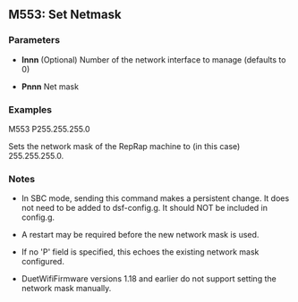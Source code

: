 ## M553: Set Netmask

### Parameters

- **Innn** (Optional) Number of the network interface to manage (defaults to 0)

- **Pnnn** Net mask

### Examples

M553 P255.255.255.0

Sets the network mask of the RepRap machine to (in this case) 255.255.255.0.

### Notes

- In SBC mode, sending this command makes a persistent change. It does not need to be added to dsf-config.g. It should NOT be included in config.g.

- A restart may be required before the new network mask is used.

- If no 'P' field is specified, this echoes the existing network mask configured.

- DuetWifiFirmware versions 1.18 and earlier do not support setting the network mask manually.

